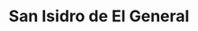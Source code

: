---
title: San Isidro de El General
url: /san-isidro-de-el-general/
latitude: 9.374
longitude: -83.704
---